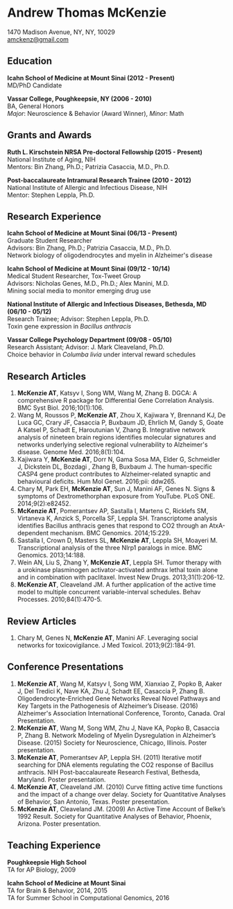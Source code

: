Andrew Thomas McKenzie
======================
1470 Madison Avenue, NY, NY, 10029  
amckenz@gmail.com

Education
---------
**Icahn School of Medicine at Mount Sinai (2012 - Present)**  
MD/PhD Candidate

**Vassar College, Poughkeepsie, NY (2006 - 2010)**  
BA, General Honors  
*Major*: Neuroscience & Behavior (Award Winner), *Minor*: Math  

Grants and Awards
---------
**Ruth L. Kirschstein NRSA Pre-doctoral Fellowship (2015 - Present)**  
National Institute of Aging, NIH  
Mentors: Bin Zhang, Ph.D.; Patrizia Casaccia, M.D., Ph.D.  

**Post-baccalaureate Intramural Research Trainee (2010 - 2012)**  
National Institute of Allergic and Infectious Disease, NIH  
Mentor: Stephen Leppla, Ph.D.

Research Experience
---------
**Icahn School of Medicine at Mount Sinai (06/13 - Present)**  
Graduate Student Researcher  
Advisors: Bin Zhang, Ph.D.; Patrizia Casaccia, M.D., Ph.D.  
Network biology of oligodendrocytes and myelin in Alzheimer's disease  

**Icahn School of Medicine at Mount Sinai (09/12 - 10/14)**  
Medical Student Researcher, Tox-Tweet Group  
Advisors: Nicholas Genes, M.D., Ph.D.; Alex Manini, M.D.   
Mining social media to monitor emerging drug use  

**National Institute of Allergic and Infectious Diseases, Bethesda, MD (06/10 - 05/12)**  
Research Trainee; Advisor: Stephen Leppla, Ph.D.  
Toxin gene expression in *Bacillus anthracis*  

**Vassar College Psychology Department (09/08 - 05/10)**  
Research Assistant; Advisor: J. Mark Cleaveland, Ph.D.  
Choice behavior in *Columba livia* under interval reward schedules

Research Articles
---------
1. **McKenzie AT**, Katsyv I, Song WM, Wang M, Zhang B. DGCA: A comprehensive R package for Differential Gene Correlation Analysis. BMC Syst Biol. 2016;10(1):106.
1. Wang M, Roussos P, **McKenzie AT**, Zhou X, Kajiwara Y, Brennand KJ, De Luca GC, Crary JF, Casaccia P, Buxbaum JD, Ehrlich M, Gandy S, Goate A Katsel P, Schadt E, Haroutunian V, Zhang B. Integrative network analysis of nineteen brain regions identifies molecular signatures and networks underlying selective regional vulnerability to Alzheimer's disease. Genome Med. 2016;8(1):104.
1. Kajiwara Y, **McKenzie AT**, Dorr N, Gama Sosa MA, Elder G, Schmeidler J, Dickstein DL, Bozdagi , Zhang B, Buxbaum J. The human-specific CASP4 gene product contributes to Alzheimer-related synaptic and behavioural deficits. Hum Mol Genet. 2016;pii: ddw265.
1. Chary M, Park EH, **McKenzie AT**, Sun J, Manini AF, Genes N. Signs & symptoms of Dextromethorphan exposure from YouTube. PLoS ONE. 2014;9(2):e82452.
1. **McKenzie AT**, Pomerantsev AP, Sastalla I, Martens C, Ricklefs SM, Virtaneva K, Anzick S, Porcella SF, Leppla SH. Transcriptome analysis identifies Bacillus anthracis genes that respond to CO2 through an AtxA-dependent mechanism. BMC Genomics. 2014;15:229.
1. Sastalla I, Crown D, Masters SL, **McKenzie AT**, Leppla SH, Moayeri M. Transcriptional analysis of the three Nlrp1 paralogs in mice. BMC Genomics. 2013;14:188.
1. Wein AN, Liu S, Zhang Y, **McKenzie AT**, Leppla SH. Tumor therapy with a urokinase plasminogen activator-activated anthrax lethal toxin alone and in combination with paclitaxel. Invest New Drugs. 2013;31(1):206-12.
1. **McKenzie AT**, Cleaveland JM. A further application of the active time model to multiple concurrent variable-interval schedules. Behav Processes. 2010;84(1):470-5.

Review Articles
---------
1. Chary M, Genes N, **McKenzie AT**, Manini AF. Leveraging social networks for toxicovigilance. J Med Toxicol. 2013;9(2):184-91.

Conference Presentations
---------
1. **McKenzie AT**, Wang M, Katsyv I, Song WM, Xianxiao Z, Popko B, Aaker J, Del Tredici K, Nave KA, Zhu J, Schadt EE, Casaccia P, Zhang B. Oligodendrocyte-Enriched Gene Networks Reveal Novel Pathways and Key Targets in the Pathogenesis of Alzheimer’s Disease. (2016) Alzheimer's Association International Conference, Toronto, Canada. Oral Presentation.
1. **McKenzie AT**, Wang M, Song WM, Zhu J, Nave KA, Popko B, Casaccia P, Zhang B. Network Modeling of Myelin Dysregulation in Alzheimer’s Disease. (2015) Society for Neuroscience, Chicago, Illinois. Poster presentation.
1. **McKenzie AT**, Pomerantsev AP, Leppla SH. (2011) Iterative motif searching for DNA elements regulating the CO2 response of Bacillus anthracis. NIH Post-baccalaureate Research Festival, Bethesda, Maryland. Poster presentation.
1. **McKenzie AT**, Cleaveland JM. (2010) Curve fitting active time functions and the impact of a change over delay. Society for Quantitative Analyses of Behavior, San Antonio, Texas. Poster presentation.
1. **McKenzie AT**, Cleaveland JM. (2009) An Active Time Account of Belke’s 1992 Result. Society for Quantitative Analyses of Behavior, Phoenix, Arizona. Poster presentation.

Teaching Experience
---------
**Poughkeepsie High School**  
TA for AP Biology, 2009

**Icahn School of Medicine at Mount Sinai**  
TA for Brain & Behavior, 2014, 2015  
TA for Summer School in Computational Genomics, 2016
